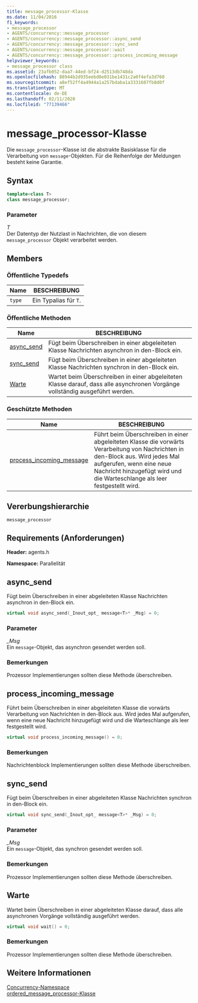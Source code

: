 ```yaml
---
title: message_processor-Klasse
ms.date: 11/04/2016
f1_keywords:
- message_processor
- AGENTS/concurrency::message_processor
- AGENTS/concurrency::message_processor::async_send
- AGENTS/concurrency::message_processor::sync_send
- AGENTS/concurrency::message_processor::wait
- AGENTS/concurrency::message_processor::process_incoming_message
helpviewer_keywords:
- message_processor class
ms.assetid: 23afb052-daa7-44ed-bf24-d2513db748da
ms.openlocfilehash: 88944b2d935eebd0e031be1431c2a0f4efa3d760
ms.sourcegitcommit: a8ef52ff4a4944a1a257bdaba1a3331607fb8d0f
ms.translationtype: MT
ms.contentlocale: de-DE
ms.lasthandoff: 02/11/2020
ms.locfileid: "77139466"
---
```

# <a name="message_processor-class"></a>message_processor-Klasse

Die `message_processor`-Klasse ist die abstrakte Basisklasse für die Verarbeitung von `message`-Objekten. Für die Reihenfolge der Meldungen besteht keine Garantie.

## <a name="syntax"></a>Syntax

```cpp
template<class T>
class message_processor;
```

### <a name="parameters"></a>Parameter

*T*<br/>
Der Datentyp der Nutzlast in Nachrichten, die von diesem `message_processor` Objekt verarbeitet werden.

## <a name="members"></a>Members

### <a name="public-typedefs"></a>Öffentliche Typedefs

|Name|BESCHREIBUNG|
|----------|-----------------|
|`type`|Ein Typalias für `T`.|

### <a name="public-methods"></a>Öffentliche Methoden

|Name|BESCHREIBUNG|
|----------|-----------------|
|[async_send](#async_send)|Fügt beim Überschreiben in einer abgeleiteten Klasse Nachrichten asynchron in den-Block ein.|
|[sync_send](#sync_send)|Fügt beim Überschreiben in einer abgeleiteten Klasse Nachrichten synchron in den-Block ein.|
|[Warte](#wait)|Wartet beim Überschreiben in einer abgeleiteten Klasse darauf, dass alle asynchronen Vorgänge vollständig ausgeführt werden.|

### <a name="protected-methods"></a>Geschützte Methoden

|Name|BESCHREIBUNG|
|----------|-----------------|
|[process_incoming_message](#process_incoming_message)|Führt beim Überschreiben in einer abgeleiteten Klasse die vorwärts Verarbeitung von Nachrichten in den-Block aus. Wird jedes Mal aufgerufen, wenn eine neue Nachricht hinzugefügt wird und die Warteschlange als leer festgestellt wird.|

## <a name="inheritance-hierarchy"></a>Vererbungshierarchie

`message_processor`

## <a name="requirements"></a>Requirements (Anforderungen)

**Header:** agents.h

**Namespace:** Parallelität

## <a name="async_send"></a>async_send

Fügt beim Überschreiben in einer abgeleiteten Klasse Nachrichten asynchron in den-Block ein.

```cpp
virtual void async_send(_Inout_opt_ message<T>* _Msg) = 0;
```

### <a name="parameters"></a>Parameter

*_Msg*<br/>
Ein `message`-Objekt, das asynchron gesendet werden soll.

### <a name="remarks"></a>Bemerkungen

Prozessor Implementierungen sollten diese Methode überschreiben.

## <a name="process_incoming_message"></a>process_incoming_message

Führt beim Überschreiben in einer abgeleiteten Klasse die vorwärts Verarbeitung von Nachrichten in den-Block aus. Wird jedes Mal aufgerufen, wenn eine neue Nachricht hinzugefügt wird und die Warteschlange als leer festgestellt wird.

```cpp
virtual void process_incoming_message() = 0;
```

### <a name="remarks"></a>Bemerkungen

Nachrichtenblock Implementierungen sollten diese Methode überschreiben.

## <a name="sync_send"></a>sync_send

Fügt beim Überschreiben in einer abgeleiteten Klasse Nachrichten synchron in den-Block ein.

```cpp
virtual void sync_send(_Inout_opt_ message<T>* _Msg) = 0;
```

### <a name="parameters"></a>Parameter

*_Msg*<br/>
Ein `message`-Objekt, das synchron gesendet werden soll.

### <a name="remarks"></a>Bemerkungen

Prozessor Implementierungen sollten diese Methode überschreiben.

## <a name="wait"></a>Warte

Wartet beim Überschreiben in einer abgeleiteten Klasse darauf, dass alle asynchronen Vorgänge vollständig ausgeführt werden.

```cpp
virtual void wait() = 0;
```

### <a name="remarks"></a>Bemerkungen

Prozessor Implementierungen sollten diese Methode überschreiben.

## <a name="see-also"></a>Weitere Informationen

[Concurrency-Namespace](concurrency-namespace.md)<br/>
[ordered_message_processor-Klasse](ordered-message-processor-class.md)
